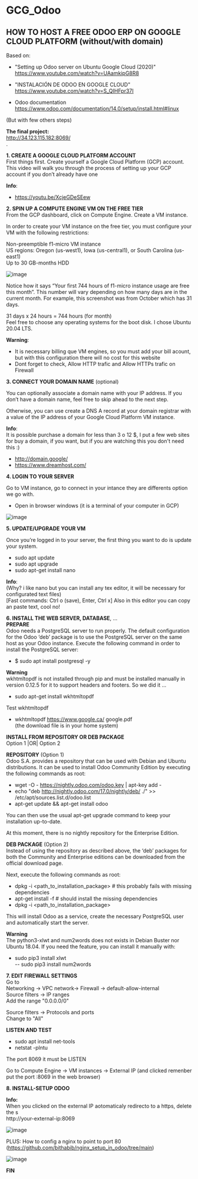 # GCG_Odoo

**HOW TO HOST A FREE ODOO ERP ON GOOGLE CLOUD PLATFORM**
(without/with domain)  
---------------------------------------------------------------------------    
Based on:   
- "Setting up Odoo server on Ubuntu Google Cloud (2020)"  
https://www.youtube.com/watch?v=UAamkipG8R8  
  
- "INSTALACIÓN DE ODOO EN GOOGLE CLOUD"  
https://www.youtube.com/watch?v=S_QIHFpr37I  

- Odoo documentation   
https://www.odoo.com/documentation/14.0/setup/install.html#linux  

(But with few others steps)  
  
**The final project:**  
http://34.123.115.182:8069/  
.      
  
**1. CREATE A GOOGLE CLOUD PLATFORM ACCOUNT**  
First things first. Create yourself a Google Cloud Platform (GCP) account. This video will walk you through the process of setting up your GCP account if you don’t already have one  
  
**Info**: 
- https://youtu.be/XcjeGDeSEew   
  
    
**2. SPIN UP A COMPUTE ENGINE VM ON THE FREE TIER**  
From the GCP dashboard, click on Compute Engine. Create a VM instance.  
  
In order to create your VM instance on the free tier, you must configure your VM with the following restrictions:  
  
Non-preemptible f1-micro VM instance  
US regions: Oregon (us-west1), Iowa (us-central1), or South Carolina (us-east1)  
Up to 30 GB-months HDD  
  
![image](https://user-images.githubusercontent.com/72107370/109911977-234bf680-7c79-11eb-8d07-3b2a17ce30c5.png)
  
Notice how it says “Your first 744 hours of f1-micro instance usage are free this month”. This number will vary depending on how many days are in the current month. For example, this screenshot was from October which has 31 days.  

31 days x 24 hours = 744 hours (for month)  
Feel free to choose any operating systems for the boot disk. I chose Ubuntu 20.04 LTS.  

**Warning**:  
- It is necessary billing que VM engines, so you must add your bill acount, but with this configuration there will no cost for this website  
- Dont forget to check, Allow HTTP trafic and Allow HTTPs trafic on Firewall
  
  
**3. CONNECT YOUR DOMAIN NAME** (optional)  

You can optionally associate a domain name with your IP address. If you don’t have a domain name, feel free to skip ahead to the next step.  

Otherwise, you can use create a DNS A record at your domain registrar with a value of the IP address of your Google Cloud Platform VM instance.  

**Info**:   
It is possible purchase a domain for less than 3 o 12 $, I put a few web sites for buy a domain, if you want, but if you are watching this you don't need this :)    
- http://domain.google/  
- https://www.dreamhost.com/  
  
  
**4. LOGIN TO YOUR SERVER**  
  
Go to VM instance, go to connect in your intance they are differents option we go with.  
- Open in browser windows (it is a terminal of your computer in GCP)  
   
![image](https://user-images.githubusercontent.com/72107370/109912014-3f4f9800-7c79-11eb-8fdd-2a7df305ba36.png)
     
         
**5. UPDATE/UPGRADE YOUR VM**  

Once you’re logged in to your server, the first thing you want to do is update your system.  
  
- sudo apt update   
- sudo apt upgrade  
- sudo apt-get install nano   

**Info**:  
(Why? i like nano but you can install any tex editor, it will be necessary for configurated text files)  
[Fast commands: Ctrl o (save), Enter, Ctrl x] Also in this editor you can copy an paste text, cool no!  

  
**6. INSTALL THE WEB SERVER, DATABASE**, ...  
**PREPARE**  
Odoo needs a PostgreSQL server to run properly. The default configuration for the Odoo ‘deb’ package is to use the PostgreSQL server on the same host as your Odoo instance. Execute the following command in order to install the PostgreSQL server:  

- $ sudo apt install postgresql -y  

**Warning**  
wkhtmltopdf is not installed through pip and must be installed manually in version 0.12.5 for it to support headers and footers. So we did it ...
  
- sudo apt-get install wkhtmltopdf  
   
Test wkhtmltopdf  
- wkhtmltopdf https://www.google.ca/ google.pdf  
(the download file is in your home system)  
   
    
**INSTALL FROM REPOSITORY OR DEB PACKAGE**  
  Option 1 |OR|  Option 2  
  
**REPOSITORY** (Option 1)  
Odoo S.A. provides a repository that can be used with Debian and Ubuntu distributions. It can be used to install Odoo Community Edition by   executing the following commands as root:  
- wget -O - https://nightly.odoo.com/odoo.key | apt-key add -  
- echo "deb http://nightly.odoo.com/17.0/nightly/deb/ ./" >> /etc/apt/sources.list.d/odoo.list  
- apt-get update && apt-get install odoo  

You can then use the usual apt-get upgrade command to keep your installation up-to-date.  

At this moment, there is no nightly repository for the Enterprise Edition.  

**DEB PACKAGE** (Option 2)  
Instead of using the repository as described above, the ‘deb’ packages for both the Community and Enterprise editions can be downloaded from the official download page.  

Next, execute the following commands as root:  
- dpkg -i <path_to_installation_package> # this probably fails with missing dependencies  
- apt-get install -f # should install the missing dependencies  
- dpkg -i <path_to_installation_package>  

This will install Odoo as a service, create the necessary PostgreSQL user and automatically start the server.  
  
**Warning**  
The python3-xlwt and num2words does not exists in Debian Buster nor Ubuntu 18.04. If you need the feature, you can install it manually with:  
- sudo pip3 install xlwt  
-- sudo pip3 install num2words  

**7. EDIT FIREWALL SETTINGS**  
Go to   
Networking -> VPC network-> Firewall -> default-allow-internal  
Source filters -> IP ranges   
Add the range "0.0.0.0/0"  
  
Source filters -> Protocols and ports  
Change to "All"   
  
  
**LISTEN AND TEST**  

- sudo apt install net-tools  
- netstat -plntu  

The port 8069 it must be LISTEN  

Go to Compute Engine -> VM instances -> External IP (and clicked remenber put the port :8069 in the web browser)  

**8. INSTALL-SETUP ODOO**  

**Info:**  
When you clicked on the external IP aotomaticaly redirecto to a https, delete the s  
http://your-external-ip:8069     

![image](https://user-images.githubusercontent.com/72107370/110049842-a83e1b00-7d20-11eb-8a49-2921156dca2e.png)  

PLUS: How to config a nginx to point to port 80 (https://github.com/bithabib/nginx_setup_in_odoo/tree/main)
  
![image](https://user-images.githubusercontent.com/72107370/110049896-c0159f00-7d20-11eb-8338-28abab5fea32.png)  
  
        
**FIN**  

